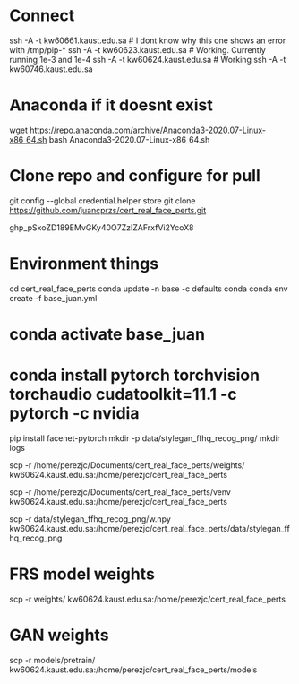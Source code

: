 # Connect
ssh -A -t kw60661.kaust.edu.sa # I dont know why this one shows an error with /tmp/pip-*
ssh -A -t kw60623.kaust.edu.sa # Working. Currently running 1e-3 and 1e-4
ssh -A -t kw60624.kaust.edu.sa # Working
ssh -A -t kw60746.kaust.edu.sa

# Anaconda if it doesnt exist
wget https://repo.anaconda.com/archive/Anaconda3-2020.07-Linux-x86_64.sh
bash Anaconda3-2020.07-Linux-x86_64.sh

# Clone repo and configure for pull
git config --global credential.helper store
git clone https://github.com/juancprzs/cert_real_face_perts.git

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

# Environment things
cd cert_real_face_perts
conda update -n base -c defaults conda
conda env create -f base_juan.yml
# conda activate base_juan
# conda install pytorch torchvision torchaudio cudatoolkit=11.1 -c pytorch -c nvidia
pip install facenet-pytorch
mkdir -p data/stylegan_ffhq_recog_png/
mkdir logs

scp -r /home/perezjc/Documents/cert_real_face_perts/weights/ kw60624.kaust.edu.sa:/home/perezjc/cert_real_face_perts

scp -r /home/perezjc/Documents/cert_real_face_perts/venv kw60624.kaust.edu.sa:/home/perezjc/cert_real_face_perts

scp -r data/stylegan_ffhq_recog_png/w.npy kw60624.kaust.edu.sa:/home/perezjc/cert_real_face_perts/data/stylegan_ffhq_recog_png

# FRS model weights
scp -r weights/ kw60624.kaust.edu.sa:/home/perezjc/cert_real_face_perts
# GAN weights
scp -r models/pretrain/ kw60624.kaust.edu.sa:/home/perezjc/cert_real_face_perts/models

